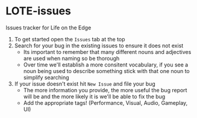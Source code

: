 # LOTE-issues
Issues tracker for Life on the Edge

1. To get started open the `Issues` tab at the top
2. Search for your bug in the existing issues to ensure it does not exist
    - Its important to remember that many different nouns and adjectives are used when naming so be thorough 
    - Over time we'll establish a more consitent vocabulary, if you see a noun being used to describe something
    stick with that one noun to simplify searching
3. If your issue doesn't exist hit `New Issue` and file your bug
    - The more information you provide, the more useful the bug report will be and the more likely it is we'll be able to fix the bug
    - Add the appropriate tags! (Performance, Visual, Audio, Gameplay, UI)
